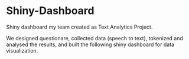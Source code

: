 # Shiny-Dashboard
Shiny dashboard my team created as Text Analytics Project. 

We designed questionare, collected data (speech to text), tokenized and analysed the results, and built the following shiny dashboard for data visualization.
